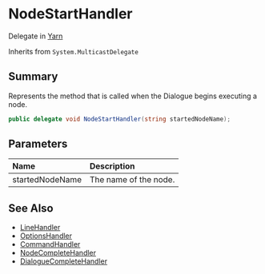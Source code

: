 # NodeStartHandler

Delegate in [Yarn](/api/csharp/yarn.md)

Inherits from `System.MulticastDelegate`

## Summary


Represents the method that is called when the Dialogue begins
executing a node.


```csharp
public delegate void NodeStartHandler(string startedNodeName);
```

## Parameters

|Name|Description|
|:---|:---|
|startedNodeName|The name of the node.|

## See Also

* [LineHandler](/api/csharp/yarn.linehandler.md)
* [OptionsHandler](/api/csharp/yarn.optionshandler.md)
* [CommandHandler](/api/csharp/yarn.commandhandler.md)
* [NodeCompleteHandler](/api/csharp/yarn.nodecompletehandler.md)
* [DialogueCompleteHandler](/api/csharp/yarn.dialoguecompletehandler.md)

